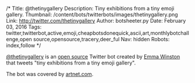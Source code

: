 /*
Title: @thetinygallery
Description: Tiny exhibitions from a tiny emoji gallery.
Thumbnail: /content/bots/twitterbots/images/thetinygallery.png
Link: http://twitter.com/thetinygallery
Author: botsheeter.py
Date: February 03, 2016
Tags: twitter,twitterbot,active,emoji,cheapbotsdonequick,ascii,art,monthlybotchallenge,open source,opensource,tracery,deer_ful
Nav: hidden
Robots: index,follow
*/

[@thetinygallery](https://twitter.com/thetinygallery) is an [open source](https://github.com/emmawinston/thetinygallery) Twitter bot created by [Emma Winston](https://twitter.com/deer_ful) that tweets "tiny exhibitions from a tiny emoji gallery".

The bot was covered by [artnet.com](https://news.artnet.com/art-world/tiny-gallery-emoji-artworks-emma-winston-434894).
